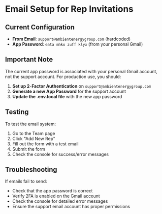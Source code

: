 # Email Setup for Rep Invitations

## Current Configuration
- **From Email**: `support@ambientenergygroup.com` (hardcoded)
- **App Password**: `eata mhko zuff klyx` (from your personal Gmail)

## Important Note
The current app password is associated with your personal Gmail account, not the support account. For production use, you should:

1. **Set up 2-Factor Authentication** on `support@ambientenergygroup.com`
2. **Generate a new App Password** for the support account
3. **Update the .env.local file** with the new app password

## Testing
To test the email system:
1. Go to the Team page
2. Click "Add New Rep"
3. Fill out the form with a test email
4. Submit the form
5. Check the console for success/error messages

## Troubleshooting
If emails fail to send:
- Check that the app password is correct
- Verify 2FA is enabled on the Gmail account
- Check the console for detailed error messages
- Ensure the support email account has proper permissions
